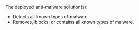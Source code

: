 The deployed anti-malware solution(s):

- Detects all known types of malware.
- Removes, blocks, or contains all known types of malware.
